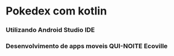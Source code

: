 # Pokedex com kotlin 

### Utilizando Android Studio IDE

### Desenvolvimento de apps moveis QUI-NOITE Ecoville
